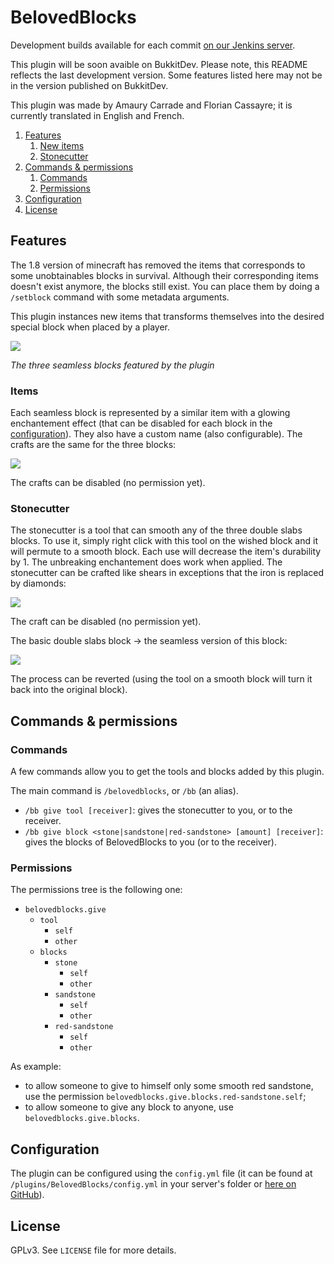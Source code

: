 # BelovedBlocks

Development builds available for each commit [on our Jenkins server](http://jenkins.carrade.eu/job/BelovedBlocks/).

This plugin will be soon avaible on BukkitDev.
Please note, this README reflects the last development version. Some features listed here may not be in the version published on BukkitDev.

This plugin was made by Amaury Carrade and Florian Cassayre; it is currently translated in English and French.


1. [Features](#features)
   1. [New items](#items)
   2. [Stonecutter](#stonecutter)
1. [Commands & permissions](#commands--permissions)
   1. [Commands](#commands)
   2. [Permissions](#permissions)
2. [Configuration](#configuration)
3. [License](#license)


## Features

The 1.8 version of minecraft has removed the items that corresponds to some unobtainables blocks in survival. Although their corresponding items doesn't exist anymore, the blocks still exist. You can place them by doing a  `/setblock` command with some metadata arguments.

This plugin instances new items that transforms themselves into the desired special block when placed by a player.

![](http://amaury.carrade.eu/files/banner.png)

*The three seamless blocks featured by the plugin*

### Items

Each seamless block is represented by a similar item with a glowing enchantement effect (that can be disabled for each block in the [configuration](#configuration)). They also have a custom name (also configurable). The crafts are the same for the three blocks:

![](http://amaury.carrade.eu//files/output_K6fg1T.gif)

The crafts can be disabled (no permission yet).

### Stonecutter

The stonecutter is a tool that can smooth any of the three double slabs blocks. To use it, simply right click with this tool on the wished block and it will permute to a smooth block. Each use will decrease the item's durability by 1. The unbreaking enchantement does work when applied. The stonecutter can be crafted like shears in exceptions that the iron is replaced by diamonds:

![](http://amaury.carrade.eu//files/BB_shears.png)


The craft can be disabled (no permission yet).

The basic double slabs block → the seamless version of this block:

![](http://amaury.carrade.eu//files/blocks_transforms_small.png)

The process can be reverted (using the tool on a smooth block will turn it back into the original block).

## Commands & permissions

### Commands

A few commands allow you to get the tools and blocks added by this plugin.

The main command is `/belovedblocks`, or `/bb` (an alias).

 * `/bb give tool [receiver]`: gives the stonecutter to you, or to the receiver.
 * `/bb give block <stone|sandstone|red-sandstone> [amount] [receiver]`: gives the blocks of BelovedBlocks to you (or to the receiver).

### Permissions

The permissions tree is the following one:

 * `belovedblocks.give`
    * `tool`
       * `self`
       * `other`
    * `blocks`
       * `stone`
          * `self`
          * `other`
       * `sandstone`
          * `self`
          * `other`
       * `red-sandstone`
          * `self`
          * `other`

As example:
 * to allow someone to give to himself only some smooth red sandstone, use the permission `belovedblocks.give.blocks.red-sandstone.self`;
 * to allow someone to give any block to anyone, use `belovedblocks.give.blocks`.


## Configuration

The plugin can be configured using the `config.yml` file (it can be found at `/plugins/BelovedBlocks/config.yml` in your server's folder or [here on GitHub](https://github.com/AmauryCarrade/BelovedBlocks/blob/master/src/main/resources/config.yml)).

## License

GPLv3. See `LICENSE` file for more details.
